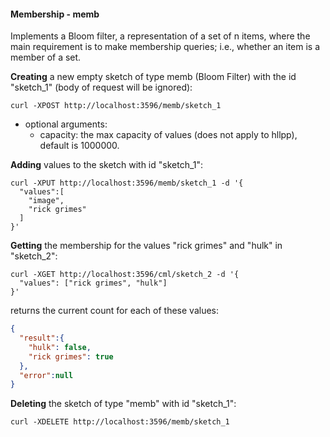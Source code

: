 #### Membership - memb

Implements a Bloom filter, a representation of a set of n items, where the main requirement is to make membership queries; i.e., whether an item is a member of a set.

**Creating** a new empty sketch of type memb (Bloom Filter) with the id "sketch_1" (body of request will be ignored):
```{r, engine='bash', count_lines}
curl -XPOST http://localhost:3596/memb/sketch_1
```

* optional arguments:
  * capacity: the max capacity of values (does not apply to hllpp), default is 1000000.


**Adding** values to the sketch with id "sketch_1":
```{r, engine='bash', count_lines}
curl -XPUT http://localhost:3596/memb/sketch_1 -d '{
  "values":[
    "image",
    "rick grimes"
  ]
}'
```

**Getting** the membership for the values "rick grimes" and "hulk" in "sketch_2":
```{r, engine='bash', count_lines}
curl -XGET http://localhost:3596/cml/sketch_2 -d '{
  "values": ["rick grimes", "hulk"]
}'
```
returns the current count for each of these values:
```json
{
  "result":{
    "hulk": false,
    "rick grimes": true
  },
  "error":null
}
```


**Deleting** the sketch of type "memb" with id "sketch_1":
```{r, engine='bash', count_lines}
curl -XDELETE http://localhost:3596/memb/sketch_1
```
